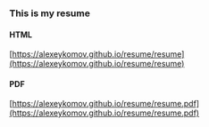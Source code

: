 ### This is my resume
#### HTML
[https://alexeykomov.github.io/resume/resume](https://alexeykomov.github.io/resume/resume)
#### PDF
[https://alexeykomov.github.io/resume/resume.pdf](https://alexeykomov.github.io/resume/resume.pdf)
